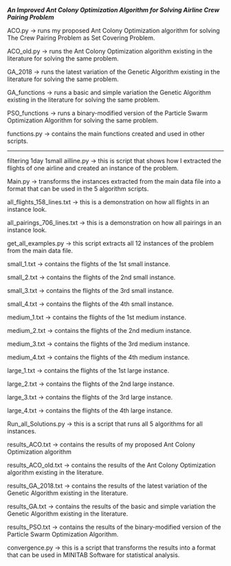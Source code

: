 *********An Improved Ant Colony Optimization Algorithm for Solving Airline Crew Pairing Problem*********

ACO.py -> runs my proposed Ant Colony Optimization algorithm for solving The Crew Pairing Problem as Set Covering Problem.

ACO_old.py -> runs the Ant Colony Optimization algorithm existing in the literature for solving the same problem.

GA_2018 -> runs the latest variation of the Genetic Algorithm existing in the literature for solving the same problem.

GA_functions -> runs a basic and simple variation the Genetic Algorithm existing in the literature for solving the same problem.

PSO_functions -> runs a binary-modified version of the Particle Swarm Optimization Algorithm for solving the same problem.

functions.py -> contains the main functions created and used in other scripts.

------------------------------------------------------------------------

filtering 1day 1small ailline.py -> this is script that shows how I extracted the flights of one airline and created an instance of the problem.

Main.py -> transforms the instances extracted from the main data file into a format that can be used in the 5 algorithm scripts.

all_flights_158_lines.txt -> this is a demonstration on how all flights in an instance look.

all_pairings_706_lines.txt -> this is a demonstration on how all pairings in an instance look.

get_all_examples.py -> this script extracts all 12 instances of the problem from the main data file.

small_1.txt -> contains the flights of the 1st small instance.

small_2.txt -> contains the flights of the 2nd small instance.

small_3.txt -> contains the flights of the 3rd small instance.

small_4.txt -> contains the flights of the 4th small instance.

medium_1.txt -> contains the flights of the 1st medium instance.

medium_2.txt -> contains the flights of the 2nd medium instance.

medium_3.txt -> contains the flights of the 3rd medium instance.

medium_4.txt -> contains the flights of the 4th medium instance.

large_1.txt -> contains the flights of the 1st large instance.

large_2.txt -> contains the flights of the 2nd large instance.

large_3.txt -> contains the flights of the 3rd large instance.

large_4.txt -> contains the flights of the 4th large instance.

Run_all_Solutions.py -> this is a script that runs all 5 algorithms for all instances.

results_ACO.txt -> contains the results of my proposed Ant Colony Optimization algorithm

results_ACO_old.txt -> contains the results of the Ant Colony Optimization algorithm existing in the literature.

results_GA_2018.txt -> contains the results of the latest variation of the Genetic Algorithm existing in the literature.

results_GA.txt -> contains the results of the basic and simple variation the Genetic Algorithm existing in the literature.

results_PSO.txt -> contains the results of the binary-modified version of the Particle Swarm Optimization Algorithm.

convergence.py -> this is a script that transforms the results into a format that can be used in MINITAB Software for statistical analysis.
